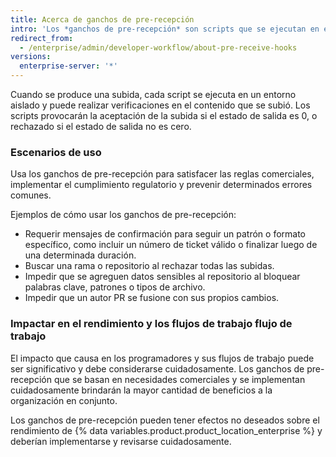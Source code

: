 ```yaml
---
title: Acerca de ganchos de pre-recepción
intro: 'Los *ganchos de pre-recepción* son scripts que se ejecutan en el aparato {% data variables.product.prodname_ghe_server %} que puedes usar para implementar controles de calidad.'
redirect_from:
  - /enterprise/admin/developer-workflow/about-pre-receive-hooks
versions:
  enterprise-server: '*'
---
```


Cuando se produce una subida, cada script se ejecuta en un entorno aislado y puede realizar verificaciones en el contenido que se subió. Los scripts provocarán la aceptación de la subida si el estado de salida es 0, o rechazado si el estado de salida no es cero.

### Escenarios de uso
Usa los ganchos de pre-recepción para satisfacer las reglas comerciales, implementar el cumplimiento regulatorio y prevenir determinados errores comunes.

Ejemplos de cómo usar los ganchos de pre-recepción:

- Requerir mensajes de confirmación para seguir un patrón o formato específico, como incluir un número de ticket válido o finalizar luego de una determinada duración.
- Buscar una rama o repositorio al rechazar todas las subidas.
- Impedir que se agreguen datos sensibles al repositorio al bloquear palabras clave, patrones o tipos de archivo.
- Impedir que un autor PR se fusione con sus propios cambios.

### Impactar en el rendimiento y los flujos de trabajo flujo de trabajo
El impacto que causa en los programadores y sus flujos de trabajo puede ser significativo y debe considerarse cuidadosamente. Los ganchos de pre-recepción que se basan en necesidades comerciales y se implementan cuidadosamente brindarán la mayor cantidad de beneficios a la organización en conjunto.

Los ganchos de pre-recepción pueden tener efectos no deseados sobre el rendimiento de {% data variables.product.product_location_enterprise %} y deberían implementarse y revisarse cuidadosamente.
